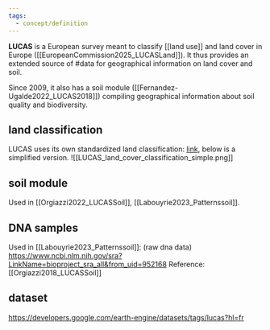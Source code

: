 ```yaml
---
tags:
  - concept/definition
---
```

**LUCAS** is a European survey meant to classify [[land use]] and land cover in Europe ([[EuropeanCommission2025_LUCASLand]]). It thus provides an extended source of #data for geographical information on land cover and soil.

Since 2009, it also has a soil module ([[Fernandez-Ugalde2022_LUCAS2018]]) compiling geographical information about soil quality and biodiversity.
## land classification
LUCAS uses its own standardized land classification: [link](https://showvoc.op.europa.eu/#/datasets/ESTAT_LUCAS_Classification_2022_%28LUCAS_SU_LC_%2B_LU_%2B_FT%29/data), below is a simplified version.
![[LUCAS_land_cover_classification_simple.png]]

## soil module
Used in [[Orgiazzi2022_LUCASSoil]], [[Labouyrie2023_Patternssoil]].
## DNA samples
Used in [[Labouyrie2023_Patternssoil]]: (raw dna data) https://www.ncbi.nlm.nih.gov/sra?LinkName=bioproject_sra_all&from_uid=952168
Reference: [[Orgiazzi2018_LUCASSoil]]

## dataset
https://developers.google.com/earth-engine/datasets/tags/lucas?hl=fr